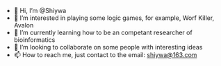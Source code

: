 - 👋 Hi, I’m @Shiywa
- 👀 I’m interested in playing some logic games, for example, Worf Killer, Avalon
- 🌱 I’m currently learning how to be an competant researcher of bioinformatics
- 💞️ I’m looking to collaborate on some people with interesting ideas
- 📫 How to reach me, just contact to the email: shiywa@163.com

<!---
Shiywa/Shiywa is a ✨ special ✨ repository because its `README.md` (this file) appears on your GitHub profile.
You can click the Preview link to take a look at your changes.
--->

